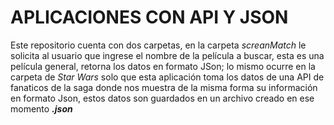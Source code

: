 # APLICACIONES CON API Y JSON

Este repositorio cuenta con dos carpetas, en la carpeta _screanMatch_ le solicita al usuario que ingrese el nombre de la película a buscar, esta es una película general,  retorna los datos en formato JSon; lo mismo ocurre en la carpeta de _Star Wars_ solo que esta aplicación toma los datos de una API de fanaticos de la saga donde nos muestra de la misma forma su información en formato Json, estos datos son guardados en un archivo creado en ese momento _**.json**_ 